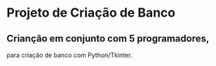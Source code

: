 # Projeto de Criação de Banco

## Crianção em conjunto com 5 programadores, 
para criação de banco com Python/Tkinter.

